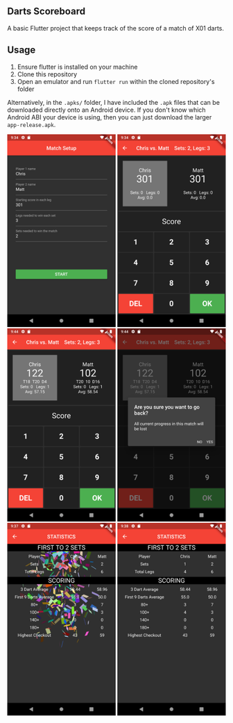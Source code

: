 ## Darts Scoreboard
A basic Flutter project that keeps track of the score of a match of X01 darts.

## Usage
1. Ensure flutter is installed on your machine
1. Clone this repository
1. Open an emulator and run `flutter run` within the cloned repository's folder

Alternatively, in the `.apks/` folder, I have included the `.apk` files that can be downloaded directly onto an Android device. If you don't know which Android ABI your device is using, then you can just download the larger `app-release.apk`.

<img src="images/Match Setup.png" width="250">
<img src="images/Start Match.png" width="250">
<img src="images/Mid Match.png" width="250">
<img src="images/Are You Sure.png" width="250">
<img src="images/Confetti.png" width="250">
<img src="images/Stats.png" width="250">